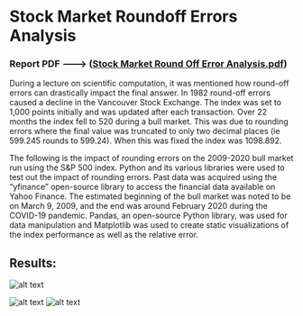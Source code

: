 # Stock Market Roundoff Errors Analysis

### Report PDF ---> ([Stock Market Round Off Error Analysis.pdf](https://github.com/Aryanpatel335/stock_market_roundoff_errors_analysis/blob/main/Stock%20Market%20Round%20Off%20Error%20Analysis.pdf))

During a lecture on scientific computation, it was mentioned how round-off errors can drastically impact the final answer. In 1982 round-off errors caused a decline in the Vancouver Stock Exchange. The index was set to 1,000 points initially and was updated after each transaction. Over 22 months the index fell to 520 during a bull market. This was due to rounding errors where the final value was truncated to only two decimal places (ie 599.245 rounds to 599.24). When this was fixed the index was 1098.892. 

The following is the impact of rounding errors on the 2009-2020 bull market run using the S&P 500 index. Python and its various libraries were used to test out the impact of rounding errors. Past data was acquired using the “yfinance” open-source library to access the financial data available on Yahoo Finance. The estimated beginning of the bull market was noted to be on March 9, 2009, and the end was around February 2020 during the COVID-19 pandemic. Pandas, an open-source Python library, ​​was used for data manipulation and Matplotlib was used to create static visualizations of the index performance as well as the relative error.

## Results: 

![alt text](https://github.com/Aryanpatel335/stock_market_roundoff_errors_analysis/blob/main/rawVals.png)

![alt text](https://github.com/Aryanpatel335/stock_market_roundoff_errors_analysis/blob/main/plot_sp500.png)
![alt text](https://github.com/Aryanpatel335/stock_market_roundoff_errors_analysis/blob/main/relative_error.png)
